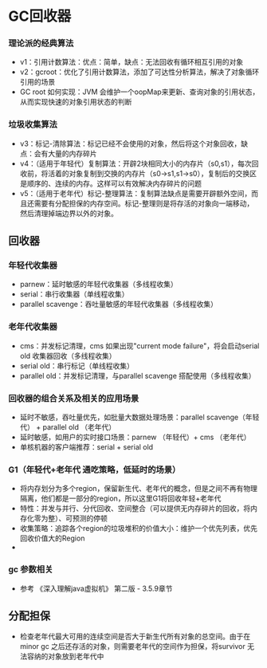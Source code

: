 
# GC回收器

### 理论派的经典算法

- v1：引用计数算法：优点：简单，缺点：无法回收有循环相互引用的对象
- v2：gcroot：优化了引用计数算法，添加了可达性分析算法，解决了对象循环引用的场景
- GC root 如何实现：JVM 会维护一个oopMap来更新、查询对象的引用状态，从而实现快速的对象引用状态的判断

### 垃圾收集算法
- v3：标记-清除算法：标记已经不会使用的对象，然后将这个对象回收，缺点：会有大量的内存碎片
- v4：（适用于年轻代）复制算法：开辟2块相同大小的内存片（s0,s1），每次回收前，将活着的对象复制到交换的内存片（s0->s1,s1->s0），复制后的交换区是顺序的、连续的内存。这样可以有效解决内存碎片的问题
- v5：（适用于老年代）标记-整理算法：复制算法缺点是需要开辟额外空间，而且还需要有分配担保的内存空间。标记-整理则是将存活的对象向一端移动，然后清理掉端边界以外的对象。



## 回收器

### 年轻代收集器
- parnew：延时敏感的年轻代收集器（多线程收集）
- serial：串行收集器（单线程收集）
- parallel scavenge：吞吐量敏感的年轻代收集器（多线程收集）

### 老年代收集器
- cms：并发标记清理，cms 如果出现"current mode failure"，将会启动serial old 收集器回收（多线程收集）
- serial old：串行标记（单线程收集）
- parallel old：并发标记清理，与parallel scavenge 搭配使用（多线程收集）


### 回收器的组合关系及相关的应用场景
- 延时不敏感，吞吐量优先，如批量大数据处理场景：parallel scavenge（年轻代） + parallel old （老年代） 
- 延时敏感，如用户的实时接口场景：parnew （年轻代）+ cms （老年代）
- 单核机器的客户端推荐：serial + serial old


### G1（年轻代+老年代 通吃策略，低延时的场景）

- 将内存划分为多个region，保留新生代、老年代的概念，但是之间不再有物理隔离，他们都是一部分的region，所以这里G1将回收年轻+老年代
- 特性：并发与并行、分代回收、空间整合（可以提供无内存碎片的回收，将内存化零为整）、可预测的停顿
- 收集策略：追踪各个region的垃圾堆积的价值大小：维护一个优先列表，优先回收价值大的Region
- 


### gc 参数相关
- 参考 《深入理解java虚拟机》 第二版 - 3.5.9章节

## 分配担保

- 检查老年代最大可用的连续空间是否大于新生代所有对象的总空间。由于在minor gc 之后还存活的对象，则需要老年代的空间作为担保，将survivor 无法容纳的对象放到老年代中


